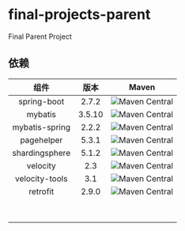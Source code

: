 # final-projects-parent

Final Parent Project

## 依赖

|       组件       |   版本   |                                                    Maven                                                     |
|:--------------:|:------:|:------------------------------------------------------------------------------------------------------------:|
|  spring-boot   | 2.7.2  | ![Maven Central](https://img.shields.io/maven-central/v/org.springframework.boot/spring-boot-starter-parent) |
|    mybatis     | 3.5.10 |                 ![Maven Central](https://img.shields.io/maven-central/v/org.mybatis/mybatis)                 |
| mybatis-spring | 2.2.2  | ![Maven Central](https://img.shields.io/maven-central/v/org.mybatis.spring.boot/mybatis-spring-boot-starter) |
|   pagehelper   | 5.3.1  |          ![Maven Central](https://img.shields.io/maven-central/v/com.github.pagehelper/pagehelper)           |
| shardingsphere | 5.1.2  | ![Maven Central](https://img.shields.io/maven-central/v/org.apache.shardingsphere/shardingsphere-jdbc-core)  |
|    velocity    |  2.3   |      ![Maven Central](https://img.shields.io/maven-central/v/org.apache.velocity/velocity-engine-core)       |
| velocity-tools |  3.1   |  ![Maven Central](https://img.shields.io/maven-central/v/org.apache.velocity.tools/velocity-tools-generic)   |
|    retrofit    | 2.9.0  |           ![Maven Central](https://img.shields.io/maven-central/v/com.squareup.retrofit2/retrofit)           |
|                |        |                                                                                                              |
|                |        |                                                                                                              |
|                |        |                                                                                                              |
|                |        |                                                                                                              |
|                |        |                                                                                                              |
|                |        |                                                                                                              |
|                |        |                                                                                                              |
|                |        |                                                                                                              |
